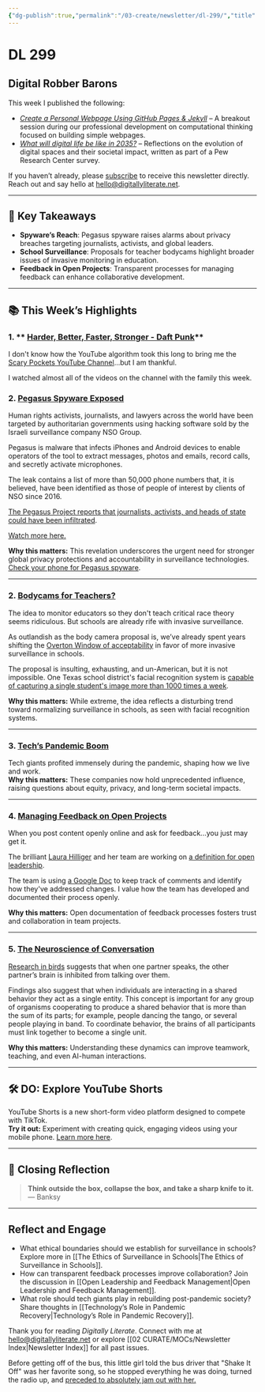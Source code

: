 ```yaml
---
{"dg-publish":true,"permalink":"/03-create/newsletter/dl-299/","title":"Digital Robber Barons","tags":["bodycams","education","feedback","pandemic","spyware","surveillance","tech"]}
---
```



# DL 299

## Digital Robber Barons

This week I published the following:

- [_Create a Personal Webpage Using GitHub Pages & Jekyll_](https://wiobyrne.com/create-a-personal-webpage-using-github-pages-jekyll/) – A breakout session during our professional development on computational thinking focused on building simple webpages.
- [_What will digital life be like in 2035?_](https://wiobyrne.com/digital-life-in-2035/) – Reflections on the evolution of digital spaces and their societal impact, written as part of a Pew Research Center survey.

If you haven’t already, please [subscribe](https://digitallyliterate.net/subscribe/) to receive this newsletter directly. Reach out and say hello at [hello@digitallyliterate.net](mailto:hello@digitallyliterate.net).  

---

## 🔖 Key Takeaways

- **Spyware’s Reach**: Pegasus spyware raises alarms about privacy breaches targeting journalists, activists, and global leaders.
- **School Surveillance**: Proposals for teacher bodycams highlight broader issues of invasive monitoring in education.
- **Feedback in Open Projects**: Transparent processes for managing feedback can enhance collaborative development.

---

## 📚 This Week’s Highlights

### 1. ** [Harder, Better, Faster, Stronger - Daft Punk](https://www.youtube.com/watch?v=RHu0ALxqUIo)**

I don't know how the YouTube algorithm took this long to bring me the [Scary Pockets YouTube Channel](https://www.youtube.com/channel/UC-2JUs_G21BrJ0efehwGkUw)...but I am thankful.

I watched almost all of the videos on the channel with the family this week.

### 2. **[Pegasus Spyware Exposed](https://www.washingtonpost.com/investigations/interactive/2021/nso-spyware-pegasus-cellphones/)**  
Human rights activists, journalists, and lawyers across the world have been targeted by authoritarian governments using hacking software sold by the Israeli surveillance company NSO Group.

Pegasus is malware that infects iPhones and Android devices to enable operators of the tool to extract messages, photos and emails, record calls, and secretly activate microphones.

The leak contains a list of more than 50,000 phone numbers that, it is believed, have been identified as those of people of interest by clients of NSO since 2016.

[The Pegasus Project reports that journalists, activists, and heads of state could have been infiltrated](https://www.theverge.com/22589942/nso-group-pegasus-project-amnesty-investigation-journalists-activists-targeted "https://www.theverge.com/22589942/nso-group-pegasus-project-amnesty-investigation-journalists-activists-targeted").

[Watch more here.](https://www.youtube.com/watch?v=R0RVI7bghj8)

**Why this matters:** This revelation underscores the urgent need for stronger global privacy protections and accountability in surveillance technologies.  
[Check your phone for Pegasus spyware](https://github.com/AmnestyTech/investigations/tree/master/2021-07-18_nso).  

---

### 2. **[Bodycams for Teachers?](https://www.wired.com/story/the-absurd-proposal-to-put-bodycams-on-teachers-is-feasible/)**  
The idea to monitor educators so they don't teach critical race theory seems ridiculous. But schools are already rife with invasive surveillance.

As outlandish as the body camera proposal is, we’ve already spent years shifting the [Overton Window of acceptability](https://en.wikipedia.org/wiki/Overton_window "https://en.wikipedia.org/wiki/Overton_window") in favor of more invasive surveillance in schools.

The proposal is insulting, exhausting, and un-American, but it is not impossible. One Texas school district's facial recognition system is [capable of capturing a single student's image more than 1000 times a week](https://www.techdirt.com/articles/20210710/20581547149/texas-school-districts-facial-recognition-system-capable-capturing-single-students-image-more-than-1000-times-week.shtml "https://www.techdirt.com/articles/20210710/20581547149/texas-school-districts-facial-recognition-system-capable-capturing-single-students-image-more-than-1000-times-week.shtml").

**Why this matters:** While extreme, the idea reflects a disturbing trend toward normalizing surveillance in schools, as seen with facial recognition systems.  

---

### 3. **[Tech’s Pandemic Boom](https://www.nytimes.com/2021-07-23/technology/silicon-valleys-pandemic-profits.html)**  
Tech giants profited immensely during the pandemic, shaping how we live and work.  
**Why this matters:** These companies now hold unprecedented influence, raising questions about equity, privacy, and long-term societal impacts.  

---

### 4. **[Managing Feedback on Open Projects](https://opensource.com/open-organization/21/7/manage-feedback-open-project)**  
When you post content openly online and ask for feedback...you just may get it.

The brilliant [Laura Hilliger](https://www.laurahilliger.com/ "https://www.laurahilliger.com/") and her team are working on [a definition for open leadership](https://github.com/open-organization/editorial/issues/94 "https://github.com/open-organization/editorial/issues/94").

The team is using [a Google Doc](https://docs.google.com/spreadsheets/d/1ETyMtoNK9MpkTOm2wUvqBBtcnf1S6wGWOUPvOYFyrx8/edit#gid=0 "https://docs.google.com/spreadsheets/d/1ETyMtoNK9MpkTOm2wUvqBBtcnf1S6wGWOUPvOYFyrx8/edit#gid=0") to keep track of comments and identify how they've addressed changes. I value how the team has developed and documented their process openly.

**Why this matters:** Open documentation of feedback processes fosters trust and collaboration in team projects.  

---

### 5. **[The Neuroscience of Conversation](https://www.scientificamerican.com/article/the-neuroscience-of-taking-turns-in-a-conversation/)**  
[Research in birds](https://www.pnas.org/content/118/23/e2018188118 "https://www.pnas.org/content/118/23/e2018188118") suggests that when one partner speaks, the other partner’s brain is inhibited from talking over them.

Findings also suggest that when individuals are interacting in a shared behavior they act as a single entity. This concept is important for any group of organisms cooperating to produce a shared behavior that is more than the sum of its parts; for example, people dancing the tango, or several people playing in band. To coordinate behavior, the brains of all participants must link together to become a single unit.

**Why this matters:** Understanding these dynamics can improve teamwork, teaching, and even AI-human interactions.  

---

## 🛠️ DO: Explore YouTube Shorts  

YouTube Shorts is a new short-form video platform designed to compete with TikTok.  
**Try it out:** Experiment with creating quick, engaging videos using your mobile phone. [Learn more here](https://blog.youtube/news-and-events/building-youtube-shorts/).  

---

## 🌟 Closing Reflection  

> **Think outside the box, collapse the box, and take a sharp knife to it.**  
> — Banksy  

---

## Reflect and Engage  

- What ethical boundaries should we establish for surveillance in schools? Explore more in [[The Ethics of Surveillance in Schools\|The Ethics of Surveillance in Schools]].  
- How can transparent feedback processes improve collaboration? Join the discussion in [[Open Leadership and Feedback Management\|Open Leadership and Feedback Management]].  
- What role should tech giants play in rebuilding post-pandemic society? Share thoughts in [[Technology’s Role in Pandemic Recovery\|Technology’s Role in Pandemic Recovery]].  

Thank you for reading _Digitally Literate_. Connect with me at [hello@digitallyliterate.net](mailto:hello@digitallyliterate.net) or explore [[02 CURATE/MOCs/Newsletter Index\|Newsletter Index]] for all past issues.  

Before getting off of the bus, this little girl told the bus driver that "Shake It Off" was her favorite song, so he stopped everything he was doing, turned the radio up, and [preceded to absolutely jam out with her.](https://www.reddit.com/r/aww/comments/op9h3u/before_getting_off_of_the_bus_this_little_girl/?context=3 "https://www.reddit.com/r/aww/comments/op9h3u/before_getting_off_of_the_bus_this_little_girl/?context=3")